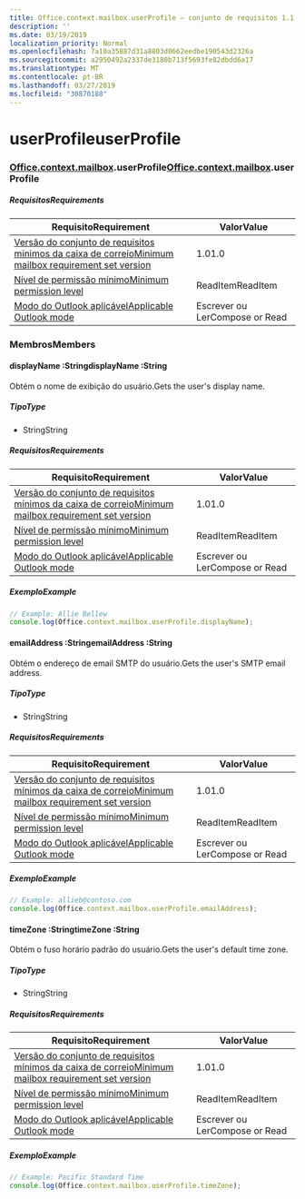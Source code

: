 ```yaml
---
title: Office.context.mailbox.userProfile – conjunto de requisitos 1.1
description: ''
ms.date: 03/19/2019
localization_priority: Normal
ms.openlocfilehash: 7a10a35887d31a8803d0662eedbe190543d2326a
ms.sourcegitcommit: a2950492a2337de3180b713f5693fe82dbdd6a17
ms.translationtype: MT
ms.contentlocale: pt-BR
ms.lasthandoff: 03/27/2019
ms.locfileid: "30870188"
---
```

# <a name="userprofile"></a><span data-ttu-id="957fb-102">userProfile</span><span class="sxs-lookup"><span data-stu-id="957fb-102">userProfile</span></span>

### <a name="officeofficemdcontextofficecontextmdmailboxofficecontextmailboxmduserprofile"></a><span data-ttu-id="957fb-103">[Office](Office.md)[.context](Office.context.md)[.mailbox](Office.context.mailbox.md).userProfile</span><span class="sxs-lookup"><span data-stu-id="957fb-103">[Office](Office.md)[.context](Office.context.md)[.mailbox](Office.context.mailbox.md).userProfile</span></span>

##### <a name="requirements"></a><span data-ttu-id="957fb-104">Requisitos</span><span class="sxs-lookup"><span data-stu-id="957fb-104">Requirements</span></span>

|<span data-ttu-id="957fb-105">Requisito</span><span class="sxs-lookup"><span data-stu-id="957fb-105">Requirement</span></span>| <span data-ttu-id="957fb-106">Valor</span><span class="sxs-lookup"><span data-stu-id="957fb-106">Value</span></span>|
|---|---|
|[<span data-ttu-id="957fb-107">Versão do conjunto de requisitos mínimos da caixa de correio</span><span class="sxs-lookup"><span data-stu-id="957fb-107">Minimum mailbox requirement set version</span></span>](/office/dev/add-ins/reference/requirement-sets/outlook-api-requirement-sets)| <span data-ttu-id="957fb-108">1.0</span><span class="sxs-lookup"><span data-stu-id="957fb-108">1.0</span></span>|
|[<span data-ttu-id="957fb-109">Nível de permissão mínimo</span><span class="sxs-lookup"><span data-stu-id="957fb-109">Minimum permission level</span></span>](/outlook/add-ins/understanding-outlook-add-in-permissions)| <span data-ttu-id="957fb-110">ReadItem</span><span class="sxs-lookup"><span data-stu-id="957fb-110">ReadItem</span></span>|
|[<span data-ttu-id="957fb-111">Modo do Outlook aplicável</span><span class="sxs-lookup"><span data-stu-id="957fb-111">Applicable Outlook mode</span></span>](/outlook/add-ins/#extension-points)| <span data-ttu-id="957fb-112">Escrever ou Ler</span><span class="sxs-lookup"><span data-stu-id="957fb-112">Compose or Read</span></span>|

### <a name="members"></a><span data-ttu-id="957fb-113">Membros</span><span class="sxs-lookup"><span data-stu-id="957fb-113">Members</span></span>

####  <a name="displayname-string"></a><span data-ttu-id="957fb-114">displayName :String</span><span class="sxs-lookup"><span data-stu-id="957fb-114">displayName :String</span></span>

<span data-ttu-id="957fb-115">Obtém o nome de exibição do usuário.</span><span class="sxs-lookup"><span data-stu-id="957fb-115">Gets the user's display name.</span></span>

##### <a name="type"></a><span data-ttu-id="957fb-116">Tipo</span><span class="sxs-lookup"><span data-stu-id="957fb-116">Type</span></span>

*   <span data-ttu-id="957fb-117">String</span><span class="sxs-lookup"><span data-stu-id="957fb-117">String</span></span>

##### <a name="requirements"></a><span data-ttu-id="957fb-118">Requisitos</span><span class="sxs-lookup"><span data-stu-id="957fb-118">Requirements</span></span>

|<span data-ttu-id="957fb-119">Requisito</span><span class="sxs-lookup"><span data-stu-id="957fb-119">Requirement</span></span>| <span data-ttu-id="957fb-120">Valor</span><span class="sxs-lookup"><span data-stu-id="957fb-120">Value</span></span>|
|---|---|
|[<span data-ttu-id="957fb-121">Versão do conjunto de requisitos mínimos da caixa de correio</span><span class="sxs-lookup"><span data-stu-id="957fb-121">Minimum mailbox requirement set version</span></span>](/office/dev/add-ins/reference/requirement-sets/outlook-api-requirement-sets)| <span data-ttu-id="957fb-122">1.0</span><span class="sxs-lookup"><span data-stu-id="957fb-122">1.0</span></span>|
|[<span data-ttu-id="957fb-123">Nível de permissão mínimo</span><span class="sxs-lookup"><span data-stu-id="957fb-123">Minimum permission level</span></span>](/outlook/add-ins/understanding-outlook-add-in-permissions)| <span data-ttu-id="957fb-124">ReadItem</span><span class="sxs-lookup"><span data-stu-id="957fb-124">ReadItem</span></span>|
|[<span data-ttu-id="957fb-125">Modo do Outlook aplicável</span><span class="sxs-lookup"><span data-stu-id="957fb-125">Applicable Outlook mode</span></span>](/outlook/add-ins/#extension-points)| <span data-ttu-id="957fb-126">Escrever ou Ler</span><span class="sxs-lookup"><span data-stu-id="957fb-126">Compose or Read</span></span>|

##### <a name="example"></a><span data-ttu-id="957fb-127">Exemplo</span><span class="sxs-lookup"><span data-stu-id="957fb-127">Example</span></span>

```javascript
// Example: Allie Bellew
console.log(Office.context.mailbox.userProfile.displayName);
```

####  <a name="emailaddress-string"></a><span data-ttu-id="957fb-128">emailAddress :String</span><span class="sxs-lookup"><span data-stu-id="957fb-128">emailAddress :String</span></span>

<span data-ttu-id="957fb-129">Obtém o endereço de email SMTP do usuário.</span><span class="sxs-lookup"><span data-stu-id="957fb-129">Gets the user's SMTP email address.</span></span>

##### <a name="type"></a><span data-ttu-id="957fb-130">Tipo</span><span class="sxs-lookup"><span data-stu-id="957fb-130">Type</span></span>

*   <span data-ttu-id="957fb-131">String</span><span class="sxs-lookup"><span data-stu-id="957fb-131">String</span></span>

##### <a name="requirements"></a><span data-ttu-id="957fb-132">Requisitos</span><span class="sxs-lookup"><span data-stu-id="957fb-132">Requirements</span></span>

|<span data-ttu-id="957fb-133">Requisito</span><span class="sxs-lookup"><span data-stu-id="957fb-133">Requirement</span></span>| <span data-ttu-id="957fb-134">Valor</span><span class="sxs-lookup"><span data-stu-id="957fb-134">Value</span></span>|
|---|---|
|[<span data-ttu-id="957fb-135">Versão do conjunto de requisitos mínimos da caixa de correio</span><span class="sxs-lookup"><span data-stu-id="957fb-135">Minimum mailbox requirement set version</span></span>](/office/dev/add-ins/reference/requirement-sets/outlook-api-requirement-sets)| <span data-ttu-id="957fb-136">1.0</span><span class="sxs-lookup"><span data-stu-id="957fb-136">1.0</span></span>|
|[<span data-ttu-id="957fb-137">Nível de permissão mínimo</span><span class="sxs-lookup"><span data-stu-id="957fb-137">Minimum permission level</span></span>](/outlook/add-ins/understanding-outlook-add-in-permissions)| <span data-ttu-id="957fb-138">ReadItem</span><span class="sxs-lookup"><span data-stu-id="957fb-138">ReadItem</span></span>|
|[<span data-ttu-id="957fb-139">Modo do Outlook aplicável</span><span class="sxs-lookup"><span data-stu-id="957fb-139">Applicable Outlook mode</span></span>](/outlook/add-ins/#extension-points)| <span data-ttu-id="957fb-140">Escrever ou Ler</span><span class="sxs-lookup"><span data-stu-id="957fb-140">Compose or Read</span></span>|

##### <a name="example"></a><span data-ttu-id="957fb-141">Exemplo</span><span class="sxs-lookup"><span data-stu-id="957fb-141">Example</span></span>

```javascript
// Example: allieb@contoso.com
console.log(Office.context.mailbox.userProfile.emailAddress);
```

####  <a name="timezone-string"></a><span data-ttu-id="957fb-142">timeZone :String</span><span class="sxs-lookup"><span data-stu-id="957fb-142">timeZone :String</span></span>

<span data-ttu-id="957fb-143">Obtém o fuso horário padrão do usuário.</span><span class="sxs-lookup"><span data-stu-id="957fb-143">Gets the user's default time zone.</span></span>

##### <a name="type"></a><span data-ttu-id="957fb-144">Tipo</span><span class="sxs-lookup"><span data-stu-id="957fb-144">Type</span></span>

*   <span data-ttu-id="957fb-145">String</span><span class="sxs-lookup"><span data-stu-id="957fb-145">String</span></span>

##### <a name="requirements"></a><span data-ttu-id="957fb-146">Requisitos</span><span class="sxs-lookup"><span data-stu-id="957fb-146">Requirements</span></span>

|<span data-ttu-id="957fb-147">Requisito</span><span class="sxs-lookup"><span data-stu-id="957fb-147">Requirement</span></span>| <span data-ttu-id="957fb-148">Valor</span><span class="sxs-lookup"><span data-stu-id="957fb-148">Value</span></span>|
|---|---|
|[<span data-ttu-id="957fb-149">Versão do conjunto de requisitos mínimos da caixa de correio</span><span class="sxs-lookup"><span data-stu-id="957fb-149">Minimum mailbox requirement set version</span></span>](/office/dev/add-ins/reference/requirement-sets/outlook-api-requirement-sets)| <span data-ttu-id="957fb-150">1.0</span><span class="sxs-lookup"><span data-stu-id="957fb-150">1.0</span></span>|
|[<span data-ttu-id="957fb-151">Nível de permissão mínimo</span><span class="sxs-lookup"><span data-stu-id="957fb-151">Minimum permission level</span></span>](/outlook/add-ins/understanding-outlook-add-in-permissions)| <span data-ttu-id="957fb-152">ReadItem</span><span class="sxs-lookup"><span data-stu-id="957fb-152">ReadItem</span></span>|
|[<span data-ttu-id="957fb-153">Modo do Outlook aplicável</span><span class="sxs-lookup"><span data-stu-id="957fb-153">Applicable Outlook mode</span></span>](/outlook/add-ins/#extension-points)| <span data-ttu-id="957fb-154">Escrever ou Ler</span><span class="sxs-lookup"><span data-stu-id="957fb-154">Compose or Read</span></span>|

##### <a name="example"></a><span data-ttu-id="957fb-155">Exemplo</span><span class="sxs-lookup"><span data-stu-id="957fb-155">Example</span></span>

```javascript
// Example: Pacific Standard Time
console.log(Office.context.mailbox.userProfile.timeZone);
```
